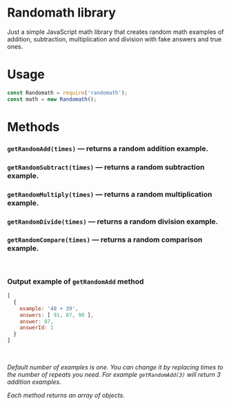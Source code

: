 # Randomath library
Just a simple JavaScript math library that creates random math examples of addition, subtraction, multiplication and division with fake answers and true ones.

# Usage
```javascript
const Randomath = require('randomath');
const math = new Randomath();
```

# Methods
### `getRandomAdd(times)` — returns a random addition example.
### `getRandomSubtract(times)` — returns a random subtraction example.
### `getRandomMultiply(times)` — returns a random multiplication example.
### `getRandomDivide(times)` — returns a random division example.
### `getRandomCompare(times)` — returns a random comparison example.
&nbsp;

### Output example of `getRandomAdd` method
```javascript
[
  {
    example: '48 + 39',
    answers: [ 91, 87, 90 ],
    answer: 87,
    answerId: 1
  }
]
```
&nbsp;

_Default number of examples is one. You can change it by replacing times to the number of repeats you need._
_For example `getRandomAdd(3)` will return 3 addition examples._
&nbsp;

_Each method returns an array of objects._